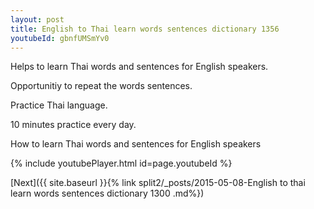 ```yaml
---
layout: post
title: English to Thai learn words sentences dictionary 1356 
youtubeId: gbnfUMSmYv0
---
```

 
 
Helps to learn Thai words and sentences for English speakers.

Opportunitiy to repeat the words sentences. 

Practice Thai language. 
 
10 minutes practice every day. 
 
How to learn Thai words and sentences for English speakers 
 
{% include youtubePlayer.html id=page.youtubeId %}
 
 
[Next]({{ site.baseurl }}{% link  split2/_posts/2015-05-08-English to thai learn words sentences dictionary 1300 .md%})
 
